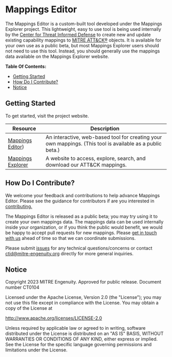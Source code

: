 # Mappings Editor

The Mappings Editor is a custom-built tool developed under the Mappings Explorer project. 
This lightweight, easy to use tool is being used internally by the [Center for Threat Informed Defense](https://mitre-engenuity.org/cybersecurity/center-for-threat-informed-defense/) 
to create new and update existing capability mappings to [MITRE ATT&CK®](https://attack.mitre.org/) objects. 
It is available for your own use as a public beta, but most Mappings Explorer users should 
not need to use this tool. Instead, you should generally use the mappings data available on 
the Mappings Explorer website.

**Table Of Contents:**

- [Getting Started](#getting-started)
- [How Do I Contribute?](#how-do-i-contribute)
- [Notice](#notice)

## Getting Started

To get started, visit the project website.
  
| Resource                                                                                     | Description                                                                                               |
| -------------------------------------------------------------------------------------------- | --------------------------------------------------------------------------------------------------------- |
| [Mappings Editor](https://center-for-threat-informed-defense.github.io/mappings-editor))     | An interactive, web-based tool for creating your own mappings. (This tool is available as a public beta.) |
| [Mappings Explorer](https://center-for-threat-informed-defense.github.io/mappings-explorer/) | A website to access, explore, search, and download our ATT&CK mappings.                                   |

## How Do I Contribute?

We welcome your feedback and contributions to help advance Mappings Editor. Please see 
the guidance for contributors if are you interested in [contributing.](/CONTRIBUTING.md)

The Mappings Editor is released as a public beta; you may try using it to create your own 
mappings data. The mappings data can be used internally inside your organization, or if you 
think the public would benefit, we would be happy to accept pull requests for new mappings. 
Please [get in touch with us]((mailto:ctid@mitre-engenuity.org?subject=Mappings%20Explorer%20framework%20submission)) ahead of time so that we can coordinate submissions.

Please submit [issues](https://github.com/center-for-threat-informed-defense/mappings-editor/issues) for
any technical questions/concerns or contact [ctid@mitre-engenuity.org](mailto:ctid@mitre-engenuity.org?subject=subject=Question%20about%20mappings-editor)
directly for more general inquiries.

## Notice

Copyright 2023 MITRE Engenuity. Approved for public release. Document number CT0104

Licensed under the Apache License, Version 2.0 (the "License"); you may not use this
file except in compliance with the License. You may obtain a copy of the License at

http://www.apache.org/licenses/LICENSE-2.0

Unless required by applicable law or agreed to in writing, software distributed under
the License is distributed on an "AS IS" BASIS, WITHOUT WARRANTIES OR CONDITIONS OF ANY
KIND, either express or implied. See the License for the specific language governing
permissions and limitations under the License.
